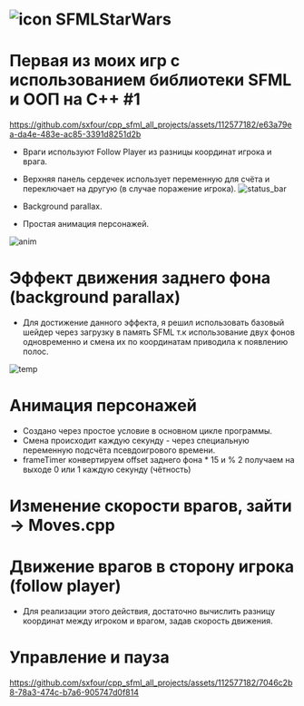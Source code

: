 # ![icon](https://github.com/sxfour/SFMLStarWars/assets/112577182/687545bf-3155-4d0d-9a89-7bf236690239) SFMLStarWars
# Первая из моих игр с использованием библиотеки SFML и ООП на C++ #1

https://github.com/sxfour/cpp_sfml_all_projects/assets/112577182/e63a79ea-da4e-483e-ac85-3391d8251d2b

* Враги используют Follow Player из разницы координат игрока и врага.
* Верхняя панель сердечек использует переменную для счёта и переключает на другую (в случае поражение игрока).
![status_bar](https://github.com/sxfour/cpp_sfml_all_projects/assets/112577182/15656456-af03-453d-b8aa-8b64e4108609)

* Background parallax.
* Простая анимация персонажей.

![anim](https://github.com/sxfour/cpp_sfml_all_projects/assets/112577182/1b7614c3-6027-4e4a-b998-c4bd34b21114)


# Эффект движения заднего фона (background parallax)
* Для достижение данного эффекта, я решил использовать базовый шейдер через загрузку в память SFML
  т.к использование двух фонов одновременно и смена их по координатам приводила к появлению полос.
  
![temp](https://github.com/sxfour/cpp_sfml_all_projects/assets/112577182/1def58bc-3982-4dd0-bbbf-716d10e3dc36)

# Анимация персонажей
* Создано через простое условие в основном цикле программы.
* Смена происходит каждую секунду - через специальную переменную подсчёта псевдоигрового времени.
* frameTimer конвертируем offset заднего фона * 15 и % 2 получаем на выходе 0 или 1 каждую секунду (чётность)

# Изменение скорости врагов, зайти -> Moves.cpp

# Движение врагов в сторону игрока (follow player)
* Для реализации этого действия, достаточно вычислить разницу координат между игроком и врагом, задав скорость движения.

# Управление и пауза

https://github.com/sxfour/cpp_sfml_all_projects/assets/112577182/7046c2b8-78a3-474c-b7a6-905747d0f814
